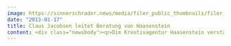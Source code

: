 ```yaml
---
image: https://sinnerschrader.news/media/filer_public_thumbnails/filer_public/85/3f/853f528b-18c4-4f3a-a755-025a2bf43a92/varfoldersdjk8pxf42x64d8fxslz8jcc8fc0000gnttmpbfhqv7__480x288_q85_crop_subsampling-2_upscale.jpg
date: "2013-01-17"
title: Claus Jacobsen leitet Beratung von Haasenstein
content: <div class="newsbody"><p>Die Kreativagentur Haasenstein verstärkt sich mit Claus Jacobsen. Der 45-jährige Automotive-Spezialist leitet künftig die Beratung an der Seite von Timm Hanebeck, der seit Anfang 2011 die Kreation verantwortet.</p><p>Jacobsen war zuletzt Client Service Director und Head of Digital Utilities bei DDB Tribal in Hamburg, wo er schwerpunktmäßig Volkswagen betreute.</p><p>Davor entwickelte Jacobsen als Kommunikationsberater bei Jung von Matt /next und /Alster integrierte Kampagnen und digitale Kommunikation für Mercedes-Benz - gemeinsam mit seinem heutigen Haasenstein-Kollegen Timm Hanebeck.</p><p>Als Account Director bei Elephant Seven realisierte Jacobsen Online-Kampagnen für Mercedes-Benz und alle anderen damaligen DaimlerChrysler-Marken sowie Plattformprojekte für Red Bull, Montblanc und die Allianz.</p><p>Als Leiter Beratung bei Haasenstein wird sich Jacobsen mit besonderer Aufmerksamkeit dem Kunden Škoda widmen. Gemeinsam mit der Schwesteragentur SinnerSchrader verantwortet Haasenstein seit letztem Jahr den weltweiten Digital-Etat des Autoherstellers.</p><p><strong>Über Haasenstein</strong><br/>Die Digitalisierung hat den Markt so stark verändert, dass die Unternehmen eine neue Form von Kommunikation benötigen. Die Kreativagentur Haasenstein ist die Antwort auf diese Herausforderung. Dort gilt&#58; “Digital first, analog next”. Haasenstein (gegründet 2011) ist das jüngste Kind der SinnerSchrader-Gruppe.<br/><a href="http&#58;//haasenstein.com">http&#58;//haasenstein.com</a></p></div>
---
```

